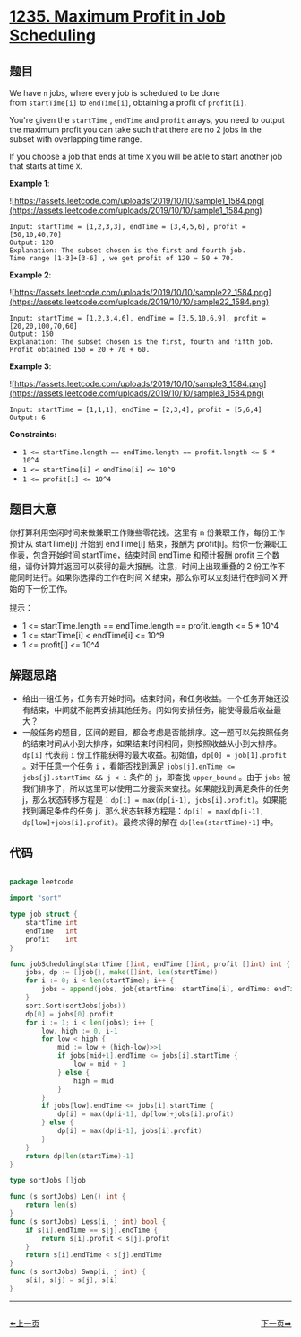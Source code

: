 # [1235. Maximum Profit in Job Scheduling](https://leetcode.com/problems/maximum-profit-in-job-scheduling/)


## 题目

We have `n` jobs, where every job is scheduled to be done from `startTime[i]` to `endTime[i]`, obtaining a profit of `profit[i]`.

You're given the `startTime` , `endTime` and `profit` arrays, you need to output the maximum profit you can take such that there are no 2 jobs in the subset with overlapping time range.

If you choose a job that ends at time `X` you will be able to start another job that starts at time `X`.

**Example 1**:

![https://assets.leetcode.com/uploads/2019/10/10/sample1_1584.png](https://assets.leetcode.com/uploads/2019/10/10/sample1_1584.png)

    Input: startTime = [1,2,3,3], endTime = [3,4,5,6], profit = [50,10,40,70]
    Output: 120
    Explanation: The subset chosen is the first and fourth job. 
    Time range [1-3]+[3-6] , we get profit of 120 = 50 + 70.

**Example 2**:

![https://assets.leetcode.com/uploads/2019/10/10/sample22_1584.png](https://assets.leetcode.com/uploads/2019/10/10/sample22_1584.png)

    Input: startTime = [1,2,3,4,6], endTime = [3,5,10,6,9], profit = [20,20,100,70,60]
    Output: 150
    Explanation: The subset chosen is the first, fourth and fifth job. 
    Profit obtained 150 = 20 + 70 + 60.

**Example 3**:

![https://assets.leetcode.com/uploads/2019/10/10/sample3_1584.png](https://assets.leetcode.com/uploads/2019/10/10/sample3_1584.png)

    Input: startTime = [1,1,1], endTime = [2,3,4], profit = [5,6,4]
    Output: 6

**Constraints:**

- `1 <= startTime.length == endTime.length == profit.length <= 5 * 10^4`
- `1 <= startTime[i] < endTime[i] <= 10^9`
- `1 <= profit[i] <= 10^4`

## 题目大意


你打算利用空闲时间来做兼职工作赚些零花钱。这里有 n 份兼职工作，每份工作预计从 startTime[i] 开始到 endTime[i] 结束，报酬为 profit[i]。给你一份兼职工作表，包含开始时间 startTime，结束时间 endTime 和预计报酬 profit 三个数组，请你计算并返回可以获得的最大报酬。注意，时间上出现重叠的 2 份工作不能同时进行。如果你选择的工作在时间 X 结束，那么你可以立刻进行在时间 X 开始的下一份工作。


提示：

- 1 <= startTime.length == endTime.length == profit.length <= 5 * 10^4
- 1 <= startTime[i] < endTime[i] <= 10^9
- 1 <= profit[i] <= 10^4



## 解题思路

- 给出一组任务，任务有开始时间，结束时间，和任务收益。一个任务开始还没有结束，中间就不能再安排其他任务。问如何安排任务，能使得最后收益最大？
- 一般任务的题目，区间的题目，都会考虑是否能排序。这一题可以先按照任务的结束时间从小到大排序，如果结束时间相同，则按照收益从小到大排序。`dp[i]` 代表前 `i` 份工作能获得的最大收益。初始值，`dp[0] = job[1].profit` 。对于任意一个任务 `i` ，看能否找到满足 `jobs[j].enTime <= jobs[j].startTime && j < i` 条件的 `j`，即查找 `upper_bound` 。由于 `jobs` 被我们排序了，所以这里可以使用二分搜索来查找。如果能找到满足条件的任务 j，那么状态转移方程是：`dp[i] = max(dp[i-1], jobs[i].profit)`。如果能找到满足条件的任务 j，那么状态转移方程是：`dp[i] = max(dp[i-1], dp[low]+jobs[i].profit)`。最终求得的解在 `dp[len(startTime)-1]` 中。


## 代码

```go

package leetcode

import "sort"

type job struct {
	startTime int
	endTime   int
	profit    int
}

func jobScheduling(startTime []int, endTime []int, profit []int) int {
	jobs, dp := []job{}, make([]int, len(startTime))
	for i := 0; i < len(startTime); i++ {
		jobs = append(jobs, job{startTime: startTime[i], endTime: endTime[i], profit: profit[i]})
	}
	sort.Sort(sortJobs(jobs))
	dp[0] = jobs[0].profit
	for i := 1; i < len(jobs); i++ {
		low, high := 0, i-1
		for low < high {
			mid := low + (high-low)>>1
			if jobs[mid+1].endTime <= jobs[i].startTime {
				low = mid + 1
			} else {
				high = mid
			}
		}
		if jobs[low].endTime <= jobs[i].startTime {
			dp[i] = max(dp[i-1], dp[low]+jobs[i].profit)
		} else {
			dp[i] = max(dp[i-1], jobs[i].profit)
		}
	}
	return dp[len(startTime)-1]
}

type sortJobs []job

func (s sortJobs) Len() int {
	return len(s)
}
func (s sortJobs) Less(i, j int) bool {
	if s[i].endTime == s[j].endTime {
		return s[i].profit < s[j].profit
	}
	return s[i].endTime < s[j].endTime
}
func (s sortJobs) Swap(i, j int) {
	s[i], s[j] = s[j], s[i]
}

```
----------------------------------------------
<div style="display: flex;justify-content: space-between;align-items: center;">
<p><a href="https://books.halfrost.com/leetcode/ChapterFour/1234.Replace-the-Substring-for-Balanced-String/">⬅️上一页</a></p>
<p><a href="https://books.halfrost.com/leetcode/ChapterFour/1252.Cells-with-Odd-Values-in-a-Matrix/">下一页➡️</a></p>
</div>
